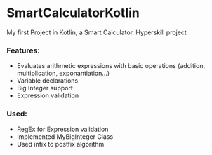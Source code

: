 # SmartCalculatorKotlin
My first Project in Kotlin, a Smart Calculator.
Hyperskill project
### Features:
 * Evaluates arithmetic expressions with basic operations (addition, multiplication, exponantiation...)
 * Variable declarations
 * Big Integer support
 * Expression validation
### Used:
 * RegEx for Expression validation
 * Implemented MyBigInteger Class
 * Used infix to postfix algorithm
